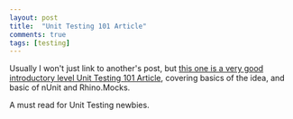```yaml
---
layout: post
title:  "Unit Testing 101 Article"
comments: true
tags: [testing]
---
```



Usually I won't just link to another's post, but [this one is a very good introductory level Unit Testing 101 Article](http://codebetter.com/blogs/karlseguin/archive/2007/12/20/foundations-of-programming-part-5-unit-testing.aspx), covering basics of the idea, and basic of nUnit and Rhino.Mocks.



A must read for Unit Testing newbies.

